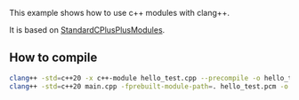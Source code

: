 This example shows how to use c++ modules with clang++.

It is based on [StandardCPlusPlusModules](https://clang.llvm.org/docs/StandardCPlusPlusModules.html).
 
 ## How to compile
 
```bash
clang++ -std=c++20 -x c++-module hello_test.cpp --precompile -o hello_test.pcm
clang++ -std=c++20 main.cpp -fprebuilt-module-path=. hello_test.pcm -o main.out


```

 